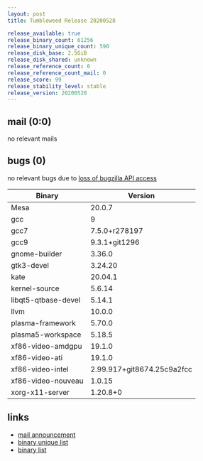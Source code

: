 ```yaml
---
layout: post
title: Tumbleweed Release 20200528

release_available: true
release_binary_count: 61256
release_binary_unique_count: 590
release_disk_base: 2.5GiB
release_disk_shared: unknown
release_reference_count: 0
release_reference_count_mail: 0
release_score: 99
release_stability_level: stable
release_version: 20200528
---
```


## mail (0:0)

no relevant mails

## bugs (0)

<!--more-->

no relevant bugs due to [loss of bugzilla API access](https://bugzilla.opensuse.org/show_bug.cgi?id=1157722)

Binary | Version
--- | ---
Mesa | 20.0.7
gcc | 9
gcc7 | 7.5.0+r278197
gcc9 | 9.3.1+git1296
gnome-builder | 3.36.0
gtk3-devel | 3.24.20
kate | 20.04.1
kernel-source | 5.6.14
libqt5-qtbase-devel | 5.14.1
llvm | 10.0.0
plasma-framework | 5.70.0
plasma5-workspace | 5.18.5
xf86-video-amdgpu | 19.1.0
xf86-video-ati | 19.1.0
xf86-video-intel | 2.99.917+git8674.25c9a2fcc
xf86-video-nouveau | 1.0.15
xorg-x11-server | 1.20.8+0

## links

- [mail announcement](https://lists.opensuse.org/opensuse-factory/2020-05/msg00260.html)
- [binary unique list](http://download.opensuse.org/history/20200528/rpm.unique.list)
- [binary list](http://download.opensuse.org/history/20200528/rpm.list)
